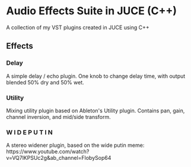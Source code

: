 <h1>Audio Effects Suite in JUCE (C++)</h1>

A collection of my VST plugins created in JUCE using C++

<h2>Effects</h2>

<h3>Delay</h3>
A simple delay / echo plugin. One knob to change delay time, with output blended 50% dry and 50% wet.

<h3>Utility</h3>
Mixing utility plugin based on Ableton's Utility plugin. Contains pan, gain, channel inversion, and mid/side transform.

<h3>W I D E P U T I N</h3>
A stereo widener plugin, based on the wide putin meme: https://www.youtube.com/watch?v=VQ7lKPSUc2g&ab_channel=FlobySop64


    
